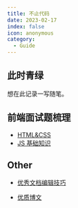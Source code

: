 ```yaml
---
title: 不止代码
date: 2023-02-17
index: false
icon: anonymous
category:
  - Guide
---
```


## 此时青绿

想在此记录一写随笔。

## 前端面试题梳理

- [HTML&CSS](interview01)
- [JS 基础知识](interview02)

## Other

- [优秀文档编辑技巧](one01)

- [优质博文](one02)
